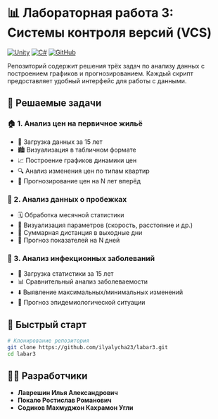 # 📊 Лабораторная работа 3: Системы контроля версий (VCS)

[![Unity](https://img.shields.io/badge/Engine-Unity-000000.svg?style=flat&logo=unity)](https://unity.com/)
[![C#](https://img.shields.io/badge/Language-C%23-239120.svg?style=flat&logo=c-sharp)](https://docs.microsoft.com/en-us/dotnet/csharp/)
[![GitHub](https://img.shields.io/badge/IDE-Visual%20Studio-5C2D91.svg?style=flat&logo=visual-studio)](https://visualstudio.microsoft.com/)

Репозиторий содержит решения трёх задач по анализу данных с построением графиков и прогнозированием. Каждый скрипт предоставляет удобный интерфейс для работы с данными.

## 🧩 Решаемые задачи

### 🏠 1. Анализ цен на первичное жильё
- 📂 Загрузка данных за 15 лет
- 🏙️ Визуализация в табличном формате
- 📈 Построение графиков динамики цен
- 🔍 Анализ изменения цен по типам квартир
- 🔮 Прогнозирование цен на N лет вперёд

### 🏃 2. Анализ данных о пробежках
- 🗓️ Обработка месячной статистики
- 🏅 Визуализация параметров (скорость, расстояние и др.)
- 📅 Суммарная дистанция в выходные дни
- 🎯 Прогноз показателей на N дней

### 🤒 3. Анализ инфекционных заболеваний
- 🦠 Загрузка статистики за 15 лет
- 📊 Сравнительный анализ заболеваемости
- ⬇️ Выявление максимальных/минимальных изменений
- 🔮 Прогноз эпидемиологической ситуации

## 🚀 Быстрый старт

```bash
# Клонирование репозитория
git clone https://github.com/ilyalycha23/labar3.git
cd labar3
```

## 👨‍💻 Разработчики

*   **Лаврешин Илья Александрович**
*   **Покало Ростислав Романович**
*   **Содиков Махмуджон Кахрамон Угли**
